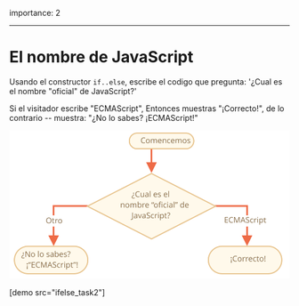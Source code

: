 importance: 2

---

# El nombre de JavaScript

Usando el constructor `if..else`, escribe el codigo que pregunta: '¿Cual es el nombre "oficial" de JavaScript?'

Si el visitador escribe "ECMAScript", Entonces muestras "¡Correcto!", de lo contrario -- muestra: "¿No lo sabes? ¡ECMAScript!"

![](ifelse_task2.svg)

[demo src="ifelse_task2"]

